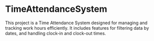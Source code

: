 # TimeAttendanceSystem
This project is a Time Attendance System designed for managing and tracking work hours efficiently. It includes features for  filtering data by dates, and handling clock-in and clock-out times.
